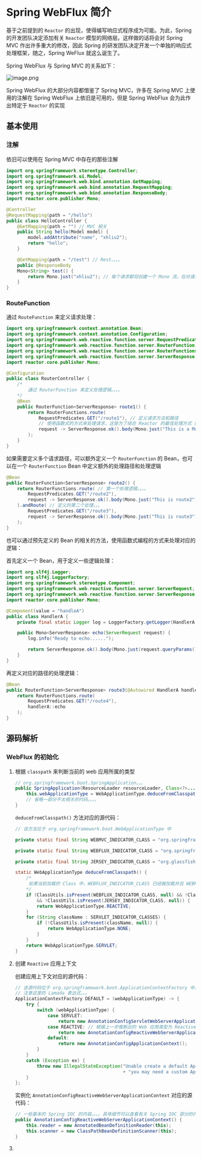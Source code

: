 # Spring WebFlux 简介

基于之前提到的 `Reactor` 的出现，使得编写响应式程序成为可能。为此，Spring 的开发团队决定添加有关 `Reactor` 模型的网络层。这样做的话将会对 Spring MVC 作出许多重大的修改，因此 Spring 的研发团队决定开发一个单独的响应式处理框架，随之，Spring WeFlux 就这么诞生了。

Spring WebFlux 与 Spring MVC 的关系如下：

![image.png](https://i.loli.net/2021/11/28/SQ8PfkCvLhiUupx.png)

Spring WebFlux 的大部分内容都借鉴了 Spring MVC，许多在 Spring MVC 上使用的注解在 Spring WebFlux 上依旧是可用的，但是 Spring WebFlux 会为此作出特定于 `Reactor` 的实现



## 基本使用

### 注解

依旧可以使用在 Spring MVC 中存在的那些注解

```java
import org.springframework.stereotype.Controller;
import org.springframework.ui.Model;
import org.springframework.web.bind.annotation.GetMapping;
import org.springframework.web.bind.annotation.RequestMapping;
import org.springframework.web.bind.annotation.ResponseBody;
import reactor.core.publisher.Mono;

@Controller
@RequestMapping(path = "/hello")
public class HelloController {
    @GetMapping(path = "") // MVC 相关
    public String hello(Model model) {
        model.addAttribute("name", "xhliu2");
        return "hello";
    }

    @GetMapping(path = "/test") // Rest。。。。
    public @ResponseBody
    Mono<String> test() {
        return Mono.just("xhliu2"); // 每个请求都将创建一个 Mono 流，在对请求作出响应时将会将这些流组合到一起（flatMap），因此整个请求整体来讲将会是非阻塞的
    }
}
```



### RouteFunction

通过 `RouteFunction` 来定义请求处理：

```java
import org.springframework.context.annotation.Bean;
import org.springframework.context.annotation.Configuration;
import org.springframework.web.reactive.function.server.RequestPredicates;
import org.springframework.web.reactive.function.server.RouterFunction;
import org.springframework.web.reactive.function.server.RouterFunctions;
import org.springframework.web.reactive.function.server.ServerResponse;
import reactor.core.publisher.Mono;

@Configuration
public class RouterController {
    /*
    	通过 RouterFunction 来定义处理逻辑。。。。
    */
    @Bean
    public RouterFunction<ServerResponse> route1() {
        return RouterFunctions.route(
            RequestPredicates.GET("/route1"), // 定义请求方法和路径
            // 使用函数式的方式来处理请求，这是为了结合 Reactor 的最佳处理方式（非阻塞）
            request -> ServerResponse.ok().body(Mono.just("This is a Mono Sample"), String.class)
        );
    }
}
```

如果需要定义多个请求路径，可以额外定义一个 `RouterFunction` 的 Bean，也可以在一个 `RouterFunction` Bean 中定义额外的处理路径和处理逻辑

```java
@Bean
public RouterFunction<ServerResponse> route2() {
    return RouterFunctions.route( // 第一个处理逻辑。。。。
        RequestPredicates.GET("/route2"),
        request -> ServerResponse.ok().body(Mono.just("This is route2"), String.class)
    ).andRoute( // 定义的第二个处理。。。
        RequestPredicates.GET("/route3"),
        request -> ServerResponse.ok().body(Mono.just("This is route3"), String.class)
    );
}
```

也可以通过预先定义的 Bean 的相关的方法，使用函数式编程的方式来处理对应的逻辑：

首先定义一个 Bean，用于定义一些逻辑处理：

```java
import org.slf4j.Logger;
import org.slf4j.LoggerFactory;
import org.springframework.stereotype.Component;
import org.springframework.web.reactive.function.server.ServerRequest;
import org.springframework.web.reactive.function.server.ServerResponse;
import reactor.core.publisher.Mono;

@Component(value = "handleA")
public class HandlerA {
    private final static Logger log = LoggerFactory.getLogger(HandlerA.class);

    public Mono<ServerResponse> echo(ServerRequest request) {
        log.info("Ready to echo......");

        return ServerResponse.ok().body(Mono.just(request.queryParams().toString()), String.class);
    }
}
```

再定义对应的路径的处理逻辑：

```java
@Bean
public RouterFunction<ServerResponse> route3(@Autowired HandlerA handlerA) { 
    return RouterFunctions.route(
        RequestPredicates.GET("/route4"),
        handlerA::echo
    );
}
```



## 源码解析

### WebFlux 的初始化

1. 根据 `classpath` 来判断当前的 web 应用所属的类型

   ```java
   // org.springframework.boot.SpringApplication。。。
   public SpringApplication(ResourceLoader resourceLoader, Class<?>... primarySources) {
       this.webApplicationType = WebApplicationType.deduceFromClasspath();
       // 省略一部分不太相关的代码。。。。
   }
   ```

   `deduceFromClasspath()` 方法对应的源代码：

   ```java
   // 该方法位于 org.springframework.boot.WebApplicationType 中
   
   private static final String WEBMVC_INDICATOR_CLASS = "org.springframework.web.servlet.DispatcherServlet";
   
   private static final String WEBFLUX_INDICATOR_CLASS = "org.springframework.web.reactive.DispatcherHandler";
   
   private static final String JERSEY_INDICATOR_CLASS = "org.glassfish.jersey.servlet.ServletContainer";
   
   static WebApplicationType deduceFromClasspath() {
       /*
       	如果当前加载的 Class 中，WEBFLUX_INDICATOR_CLASS 已经被加载并且 WEBMVC_INDICATOR_CLASS 和 JERSEY_INDICATOR_CLASS 都没有被加载的情况下，才会认为当前的 Web 应用的类型是 Reactive 的
       */
       if (ClassUtils.isPresent(WEBFLUX_INDICATOR_CLASS, null) && !ClassUtils.isPresent(WEBMVC_INDICATOR_CLASS, null)
           && !ClassUtils.isPresent(JERSEY_INDICATOR_CLASS, null)) {
           return WebApplicationType.REACTIVE;
       }
       for (String className : SERVLET_INDICATOR_CLASSES) {
           if (!ClassUtils.isPresent(className, null)) {
               return WebApplicationType.NONE;
           }
       }
       return WebApplicationType.SERVLET;
   }
   ```

2. 创建 `Reactive` 应用上下文

   创建应用上下文对应的源代码：

   ```java
   // 该源代码位于 org.springframework.boot.ApplicationContextFactory 中。。。
   // 注意这里的 Lamada 表达式。。。
   ApplicationContextFactory DEFAULT = (webApplicationType) -> {
       try {
           switch (webApplicationType) {
               case SERVLET:
                   return new AnnotationConfigServletWebServerApplicationContext();
               case REACTIVE: // 根据上一步推断出的 Web 应用类型为 Reactive，因此会走这
                   return new AnnotationConfigReactiveWebServerApplicationContext();
               default:
                   return new AnnotationConfigApplicationContext();
           }
       }
       catch (Exception ex) {
           throw new IllegalStateException("Unable create a default ApplicationContext instance, "
                                           + "you may need a custom ApplicationContextFactory", ex);
       }
   };
   ```

   实例化 `AnnotationConfigReactiveWebServerApplicationContext` 对应的源代码：

   ```java
   // 一些基本的 Spring IOC 的内容。。。。具体细节可以查看有关 Spring IOC 部分的内容
   public AnnotationConfigReactiveWebServerApplicationContext() {
       this.reader = new AnnotatedBeanDefinitionReader(this);
       this.scanner = new ClassPathBeanDefinitionScanner(this);
   }
   ```

3. 